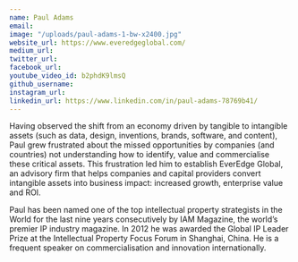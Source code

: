 ```yaml
---
name: Paul Adams
email: 
image: "/uploads/paul-adams-1-bw-x2400.jpg"
website_url: https://www.everedgeglobal.com/
medium_url: 
twitter_url: 
facebook_url: 
youtube_video_id: b2phdK9lmsQ
github_username: 
instagram_url: 
linkedin_url: https://www.linkedin.com/in/paul-adams-78769b41/
---
```


Having observed the shift from an economy driven by tangible to intangible assets (such as data, design, inventions, brands, software, and content), Paul grew frustrated about the missed opportunities by companies (and countries) not understanding how to identify, value and commercialise these critical assets. This frustration led him to establish EverEdge Global, an advisory firm that helps companies and capital providers convert intangible assets into business impact: increased growth, enterprise value and ROI.

Paul has been named one of the top intellectual property strategists in the World for the last nine years consecutively by IAM Magazine, the world’s premier IP industry magazine. In 2012 he was awarded the Global IP Leader Prize at the Intellectual Property Focus Forum in Shanghai, China. He is a frequent speaker on commercialisation and innovation internationally.
